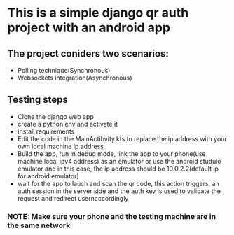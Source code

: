 # This is a simple django qr auth project with an android app
## The project coniders two scenarios:
- Polling technique(Synchronous)
- Websockets integration(Asynchronous)

## Testing steps
- Clone the django web app
- create a python env and activate it
- install requirements
- Edit the code in the MainActibvity.kts to replace the ip address with your own local machine ip address
- Build the app, run in debug mode, link the app to your phone(use machine local ipv4 address) as an emulator or use the android studuio emulator and in this case, the ip address should be 10.0.2.2(default ip for android emulator)
- wait for the app to lauch and scan the qr code, this action triggers, an auth session in the server side and the auth key is used to validate the request and redirect usernaccordingly

### NOTE: Make sure your phone and the testing machine are in the same network



